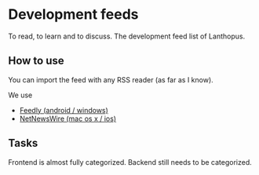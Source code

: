 # Development feeds

To read, to learn and to discuss. The development feed list of Lanthopus.

## How to use

You can import the feed with any RSS reader (as far as I know).

We use 
- [Feedly (android / windows)](https://feedly.com)
- [NetNewsWire (mac os x / ios)](https://netnewswire.com)

## Tasks

Frontend is almost fully categorized. 
Backend still needs to be categorized.
